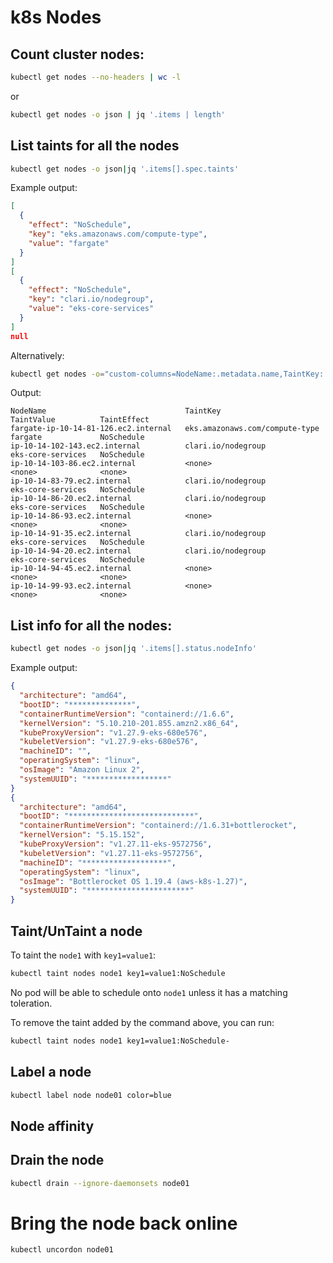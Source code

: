 # k8s Nodes

## Count cluster nodes:

```sh
kubectl get nodes --no-headers | wc -l
```
or
```sh
kubectl get nodes -o json | jq '.items | length'
```

## List taints for all the nodes

```sh
kubectl get nodes -o json|jq '.items[].spec.taints'
```
Example output:

```json
[
  {
    "effect": "NoSchedule",
    "key": "eks.amazonaws.com/compute-type",
    "value": "fargate"
  }
]
[
  {
    "effect": "NoSchedule",
    "key": "clari.io/nodegroup",
    "value": "eks-core-services"
  }
]
null
```

Alternatively:
```sh
kubectl get nodes -o="custom-columns=NodeName:.metadata.name,TaintKey:.spec.taints[*].key,TaintValue:.spec.taints[*].value,TaintEffect:.spec.taints[*].effect"
```
Output:
```
NodeName                               TaintKey                         TaintValue          TaintEffect
fargate-ip-10-14-81-126.ec2.internal   eks.amazonaws.com/compute-type   fargate             NoSchedule
ip-10-14-102-143.ec2.internal          clari.io/nodegroup               eks-core-services   NoSchedule
ip-10-14-103-86.ec2.internal           <none>                           <none>              <none>
ip-10-14-83-79.ec2.internal            clari.io/nodegroup               eks-core-services   NoSchedule
ip-10-14-86-20.ec2.internal            clari.io/nodegroup               eks-core-services   NoSchedule
ip-10-14-86-93.ec2.internal            <none>                           <none>              <none>
ip-10-14-91-35.ec2.internal            clari.io/nodegroup               eks-core-services   NoSchedule
ip-10-14-94-20.ec2.internal            clari.io/nodegroup               eks-core-services   NoSchedule
ip-10-14-94-45.ec2.internal            <none>                           <none>              <none>
ip-10-14-99-93.ec2.internal            <none>                           <none>              <none>
```

## List info for all the nodes:

```sh
kubectl get nodes -o json|jq '.items[].status.nodeInfo'
```

Example output:

```json
{
  "architecture": "amd64",
  "bootID": "**************",
  "containerRuntimeVersion": "containerd://1.6.6",
  "kernelVersion": "5.10.210-201.855.amzn2.x86_64",
  "kubeProxyVersion": "v1.27.9-eks-680e576",
  "kubeletVersion": "v1.27.9-eks-680e576",
  "machineID": "",
  "operatingSystem": "linux",
  "osImage": "Amazon Linux 2",
  "systemUUID": "******************"
}
{
  "architecture": "amd64",
  "bootID": "****************************",
  "containerRuntimeVersion": "containerd://1.6.31+bottlerocket",
  "kernelVersion": "5.15.152",
  "kubeProxyVersion": "v1.27.11-eks-9572756",
  "kubeletVersion": "v1.27.11-eks-9572756",
  "machineID": "*******************",
  "operatingSystem": "linux",
  "osImage": "Bottlerocket OS 1.19.4 (aws-k8s-1.27)",
  "systemUUID": "***********************"
}
```

## Taint/UnTaint a node

To taint the `node1` with `key1=value1`:
```sh
kubectl taint nodes node1 key1=value1:NoSchedule
```
No pod will be able to schedule onto `node1` unless it has a matching
toleration.

To remove the taint added by the command above, you can run:

```sh
kubectl taint nodes node1 key1=value1:NoSchedule-
```
## Label a node

```sh
kubectl label node node01 color=blue
```

## Node affinity

## Drain the node

```sh
kubectl drain --ignore-daemonsets node01
```

# Bring the node back online

```sh
kubectl uncordon node01
```
